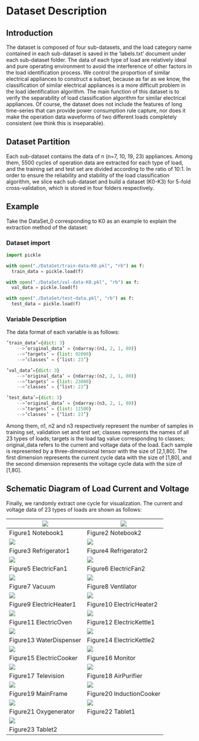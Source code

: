 # **Dataset Description**

## **Introduction**

The dataset is composed of four sub-datasets, and the load category name contained in each sub-dataset is saved in the ‘labels.txt’ document under each sub-dataset folder. The data of each type of load are relatively ideal and pure operating environment to avoid the interference of other factors in the load identification process. We control the proportion of similar electrical appliances to construct a subset, because as far as we know, the classification of similar electrical appliances is a more difficult problem in the load identification algorithm. The main function of this dataset is to verify the separability of load classification algorithm for similar electrical appliances. Of course, the dataset does not include the features of long time-series that can provide power consumption rule capture, nor does it make the operation data waveforms of two different loads completely consistent (we think this is inseparable).

## **Dataset Partition**

Each sub-dataset contains the data of n (n=7, 10, 19, 23) appliances. Among them, 5500 cycles of operation data are extracted for each type of load, and the training set and test set are divided according to the ratio of 10:1. In order to ensure the reliability and stability of the load classification algorithm, we slice each sub-dataset and build a dataset (K0-K3) for 5-fold cross-validation, which is stored in four folders respectively.

## **Example**

Take the DataSet_0 corresponding to K0 as an example to explain the extraction method of the dataset:

### **Dataset import**

```python
import pickle

with open("./DataSet/train-data-K0.pkl", "rb") as f:
  train_data = pickle.load(f)

with open("./DataSet/val-data-K0.pkl", "rb") as f:
  val_data = pickle.load(f)

with open("./DataSet/test-data.pkl", "rb") as f:
  test_data = pickle.load(f)


```

### **Variable Description**

The data format of each variable is as follows:

```python
’train_data’={dict: 3}
    -->’original_data’ = {ndarray:(n1, 2, 1, 80)}
    -->’targets’ = {list: 92000}
    -->’classes’ = {‘list: 23’}
```

```python
’val_data’={dict: 3}
    -->’original_data’ = {ndarray:(n2, 2, 1, 80)}
    -->’targets’ = {list: 23000}
    -->’classes’ = {‘list: 23’}
```

```python
’test_data’={dict: 3}
    -->’original_data’ = {ndarray:(n3, 2, 1, 80)}
    -->’targets’ = {list: 11500}
    -->’classes’ = {‘list: 23’}
```

Among them, n1, n2 and n3 respectively represent the number of samples in training set, validation set and test set; classes represents the names of all 23 types of loads; targets is the load tag value corresponding to classes; original_data refers to the current and voltage data of the load. Each sample is represented by a three-dimensional tensor with the size of [2,1,80]. The first dimension represents the current cycle data with the size of [1,80], and the second dimension represents the voltage cycle data with the size of [1,80].

## **Schematic Diagram of Load Current and Voltage**

Finally, we randomly extract one cycle for visualization. The current and voltage data of 23 types of loads are shown as follows:

| ![](https://gitee.com/duzehua/pic-bed/raw/master/img/0.png)  | ![](https://gitee.com/duzehua/pic-bed/raw/master/img/1.png)  |
| ------------------------------------------------------------ | ------------------------------------------------------------ |
| Figure1 Notebook1                                            | Figure2 Notebook2                                            |
| ![](https://gitee.com/duzehua/pic-bed/raw/master/img/2.png)  | ![](https://gitee.com/duzehua/pic-bed/raw/master/img/3.png)  |
| Figure3 Refrigerator1                                        | Figure4 Refrigerator2                                        |
| ![](https://gitee.com/duzehua/pic-bed/raw/master/img/4.png)  | ![](https://gitee.com/duzehua/pic-bed/raw/master/img/5.png)  |
| Figure5 ElectricFan1                                         | Figure6 ElectricFan2                                         |
| ![](https://gitee.com/duzehua/pic-bed/raw/master/img/6.png)  | ![](https://gitee.com/duzehua/pic-bed/raw/master/img/7.png)  |
| Figure7 Vacuum                                               | Figure8 Ventilator                                           |
| ![](https://gitee.com/duzehua/pic-bed/raw/master/img/8.png)  | ![](https://gitee.com/duzehua/pic-bed/raw/master/img/9.png)  |
| Figure9 ElectricHeater1                                      | Figure10 ElectricHeater2                                     |
| ![](https://gitee.com/duzehua/pic-bed/raw/master/img/10.png) | ![](https://gitee.com/duzehua/pic-bed/raw/master/img/11.png) |
| Figure11 ElectricOven                                        | Figure12 ElectricKettle1                                     |
| ![](https://gitee.com/duzehua/pic-bed/raw/master/img/12.png) | ![](https://gitee.com/duzehua/pic-bed/raw/master/img/13.png) |
| Figure13 WaterDispenser                                      | Figure14 ElectricKettle2                                     |
| ![](https://gitee.com/duzehua/pic-bed/raw/master/img/14.png) | ![](https://gitee.com/duzehua/pic-bed/raw/master/img/15.png) |
| Figure15 ElectricCooker                                      | Figure16 Monitor                                             |
| ![](https://gitee.com/duzehua/pic-bed/raw/master/img/16.png) | ![](https://gitee.com/duzehua/pic-bed/raw/master/img/17.png) |
| Figure17 Television                                          | Figure18 AirPurifier                                         |
| ![](https://gitee.com/duzehua/pic-bed/raw/master/img/18.png) | ![](https://gitee.com/duzehua/pic-bed/raw/master/img/19.png) |
| Figure19 MainFrame                                           | Figure20 InductionCooker                                     |
| ![](https://gitee.com/duzehua/pic-bed/raw/master/img/20.png) | ![](https://gitee.com/duzehua/pic-bed/raw/master/img/21.png) |
| Figure21 Oxygenerator                                        | Figure22 Tablet1                                             |
| ![](https://gitee.com/duzehua/pic-bed/raw/master/img/22.png) |                                                              |
| Figure23 Tablet2                                             |                                                              |

